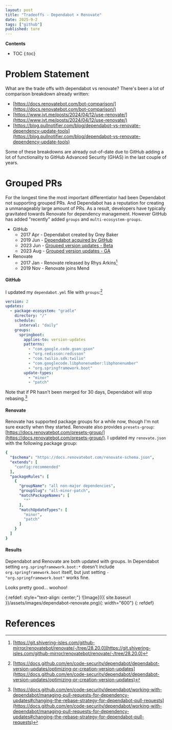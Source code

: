 ```yaml
---
layout: post
title: "Tradeoffs - Dependabot × Renovate"
date: 2025-9-2
tags: ["github"]
published: ture
---
```


**Contents**
* TOC
{:toc}

# Problem Statement
What are the trade offs with dependabot vs renovate? There's been a lot of comparison breakdown already written: 

* [https://docs.renovatebot.com/bot-comparison/](https://docs.renovatebot.com/bot-comparison/)
* [https://www.jvt.me/posts/2024/04/12/use-renovate/](https://www.jvt.me/posts/2024/04/12/use-renovate/)
* [https://blog.pullnotifier.com/blog/dependabot-vs-renovate-dependency-update-tools](https://blog.pullnotifier.com/blog/dependabot-vs-renovate-dependency-update-tools)

Some of these breakdowns are already out-of-date due to GitHub adding a lot of functionality to GitHub Advanced Security (GHAS) in the last couple of years. 

# Grouped PRs
For the longest time the most important differentiator had been Dependabot not supporting grouped PRs. And Dependabot has a reputation for creating a unmanageably large amount of PRs. As a result, developers have typically gravitated towards Renovate for dependency management. However GitHub has added "recently" added `groups` and `multi-ecosystem-groups`.

* GitHub
    * 2017 Apr - Dependabot created by Grey Baker
    * 2019 Jun - [Dependabot acquired by GitHub](https://www.indiehackers.com/product/dependabot)
    * 2023 Jun - [Grouped version updates - Beta](https://github.blog/changelog/2023-06-29-grouped-version-updates-for-dependabot-public-beta/)
    * 2023 Aug - [Grouped version updates - GA](https://github.blog/changelog/2023-08-24-grouped-version-updates-for-dependabot-are-generally-available/)
* Renovate
    * 2017 Jan - Renovate released by Rhys Arkins[^1]
    * 2019 Nov - Renovate joins Mend


#### GitHub 
I updated my `dependabot.yml` file with `groups`:[^2]

```yaml
version: 2
updates:
  - package-ecosystem: "gradle" 
    directory: "/" 
    schedule:
      interval: "daily"
    groups:
      springboot:
        applies-to: version-updates
        patterns:
          - "com.google.code.gson:gson"
          - "org.redisson:redisson"
          - "com.twilio.sdk:twilio"
          - "com.googlecode.libphonenumber:libphonenumber"
          - "org.springframework.boot"
        update-types:
          - "minor"
          - "patch"
```

Note that if PR hasn't been merged for 30 days, Dependabot will stop rebasing.[^3] 

#### Renovate
Renovate has supported package groups for a while now, though I'm not sure exactly when they started. Renovate also provides `presets-group`: [https://docs.renovatebot.com/presets-group/](https://docs.renovatebot.com/presets-group/). I updated my `renovate.json` with the following package group:

```yaml
{
  "$schema": "https://docs.renovatebot.com/renovate-schema.json",
  "extends": [
    "config:recommended"
  ],
  "packageRules": [
    {
      "groupName": "all non-major dependencies",
      "groupSlug": "all-minor-patch",
      "matchPackageNames": [
        "*"
      ],
      "matchUpdateTypes": [
        "minor",
        "patch"
      ]
    }
  ]
}
```

#### Results
Dependabot and Renovate are both updated with groups. In Dependabot setting `org.springframework.boot:*` doesn't include `org.springframework.boot` itself, but just setting `- "org.springframework.boot"` works fine. 

Looks pretty good... woohoo!

{:refdef: style="text-align: center;"}
![Image]({{ site.baseurl }}/assets/images/dependabot-renovate.png){: width="600"}
{: refdef}

# References
[^1]: [https://git.shivering-isles.com/github-mirror/renovatebot/renovate/-/tree/28.20.0](https://git.shivering-isles.com/github-mirror/renovatebot/renovate/-/tree/28.20.0)

[^2]: [https://docs.github.com/en/code-security/dependabot/dependabot-version-updates/optimizing-pr-creation-version-updates](https://docs.github.com/en/code-security/dependabot/dependabot-version-updates/optimizing-pr-creation-version-updates)

[^3]: [https://docs.github.com/en/code-security/dependabot/working-with-dependabot/managing-pull-requests-for-dependency-updates#changing-the-rebase-strategy-for-dependabot-pull-requests](https://docs.github.com/en/code-security/dependabot/working-with-dependabot/managing-pull-requests-for-dependency-updates#changing-the-rebase-strategy-for-dependabot-pull-requests)
